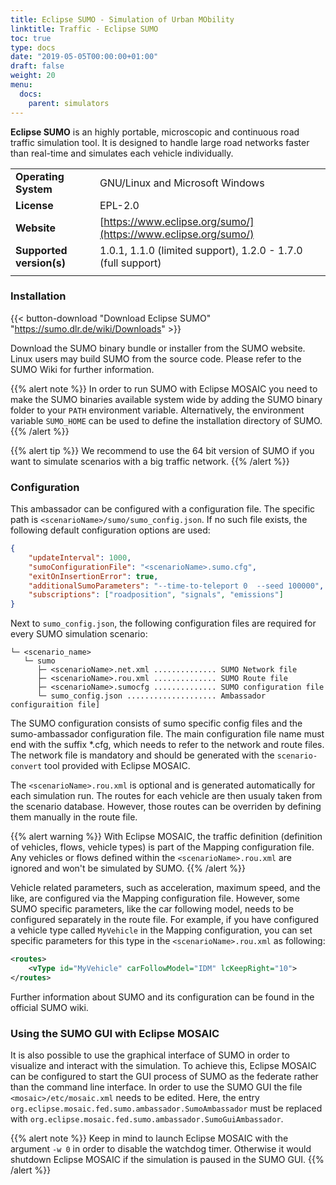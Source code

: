 ```yaml
---
title: Eclipse SUMO - Simulation of Urban MObility
linktitle: Traffic - Eclipse SUMO
toc: true
type: docs
date: "2019-05-05T00:00:00+01:00"
draft: false
weight: 20
menu:
  docs:
    parent: simulators
---
```

**Eclipse SUMO** is an highly portable, microscopic and continuous road traffic
simulation tool. It is designed to handle large road networks faster than real-time and simulates each vehicle
 individually.

|                          |                                                      |
|--------------------------|------------------------------------------------------|
| **Operating System**     | GNU/Linux and Microsoft Windows                      |
| **License**              | EPL-2.0                                              |
| **Website**              | [https://www.eclipse.org/sumo/](https://www.eclipse.org/sumo/) |
| **Supported version(s)** | 1.0.1, 1.1.0 (limited support), 1.2.0 - 1.7.0 (full support) |
|                          |                                                      |

### Installation

{{< button-download "Download Eclipse SUMO" "https://sumo.dlr.de/wiki/Downloads" >}}

Download the SUMO binary bundle or installer from the SUMO website. Linux users may build SUMO from the source code. Please refer to the SUMO Wiki for further information.

{{% alert note %}}
In order to run SUMO with Eclipse MOSAIC you need to make the SUMO binaries available system wide by adding the SUMO binary folder to your `PATH` environment variable. Alternatively, the environment variable `SUMO_HOME` can be used to define the installation directory of SUMO.
{{% /alert %}}


{{% alert tip %}}
We recommend to use the 64 bit version of SUMO if you want to simulate scenarios with a big traffic network.
{{% /alert %}}

### Configuration

This ambassador can be configured with a configuration file. The specific path is `<scenarioName>/sumo/sumo_config.json`. If
no such file exists, the following default configuration options are used:

```json
{
	"updateInterval": 1000,
	"sumoConfigurationFile": "<scenarioName>.sumo.cfg",
	"exitOnInsertionError": true,
	"additionalSumoParameters": "--time-to-teleport 0  --seed 100000",
	"subscriptions": ["roadposition", "signals", "emissions"]
}
```

Next to `sumo_config.json`, the following configuration files are required for every SUMO simulation scenario:

```FOLDER
└─ <scenario_name>
   └─ sumo
      ├─ <scenarioName>.net.xml .............. SUMO Network file
      ├─ <scenarioName>.rou.xml .............. SUMO Route file
      ├─ <scenarioName>.sumocfg .............. SUMO configuration file
      └─ sumo_config.json .................... Ambassador configuraition file]
```

The SUMO configuration consists of sumo specific config files and the sumo-ambassador configuration
file. The main configuration file name must end with the suffix *.cfg, which needs to refer to the network and route files. The network file 
is mandatory and should be generated with the `scenario-convert` tool provided with Eclipse MOSAIC.

The `<scenarioName>.rou.xml` is optional and is generated automatically for each simulation run. The routes for each vehicle are then usualy taken from the scenario database. However, those routes can be overriden by defining them manually in the route file.

{{% alert warning %}}
With Eclipse MOSAIC, the traffic definition (definition of vehicles, flows, vehicle types) is part of the Mapping configuration file. Any vehicles or flows defined within the `<scenarioName>.rou.xml` are ignored and won't be simulated by SUMO.
{{% /alert %}}

Vehicle related parameters, such as acceleration, maximum speed, and the like, are configured via the Mapping configuration file. However, some SUMO specific parameters, like the car following model, needs to be configured separately in the route file. For example, if you have configured a vehicle type called `MyVehicle` in the Mapping configuration, you can set specific parameters for this type in the `<scenarioName>.rou.xml` as following:

```xml
<routes>
	<vType id="MyVehicle" carFollowModel="IDM" lcKeepRight="10">
</routes>
```

Further information about SUMO and its configuration can be found in the official SUMO wiki.

### Using the SUMO GUI with Eclipse MOSAIC

It is also possible to use the graphical interface of SUMO in order to visualize and interact with the simulation. To achieve this, Eclipse MOSAIC can be configured
to start the GUI process of SUMO as the federate rather than the command line interface. In order to use the SUMO GUI the file `<mosaic>/etc/mosaic.xml` needs to be edited. Here, the entry `org.eclipse.mosaic.fed.sumo.ambassador.SumoAmbassador` must be replaced with `org.eclipse.mosaic.fed.sumo.ambassador.SumoGuiAmbassador`.

{{% alert note %}}
Keep in mind to launch Eclipse MOSAIC with the argument `-w 0` in order to disable the watchdog timer. Otherwise it would shutdown Eclipse MOSAIC if the simulation is paused in the SUMO GUI.
{{% /alert %}}
